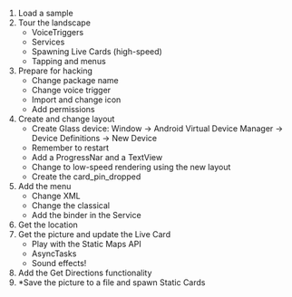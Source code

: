 1. Load a sample
2. Tour the landscape
	- VoiceTriggers
	- Services
	- Spawning Live Cards (high-speed)
	- Tapping and menus
3. Prepare for hacking
	- Change package name
	- Change voice trigger
	- Import and change icon
	- Add permissions
4. Create and change layout
	- Create Glass device: Window → Android Virtual Device Manager → Device Definitions → New Device
	- Remember to restart
	- Add a ProgressNar and a TextView
	- Change to low-speed rendering using the new layout
	- Create the card\_pin_dropped
5. Add the menu
	- Change XML
	- Change the classical
	- Add the binder in the Service
6. Get the location
7. Get the picture and update the Live Card
	- Play with the Static Maps API
	- AsyncTasks
	- Sound effects!
8. Add the Get Directions functionality
9. *Save the picture to a file and spawn Static Cards